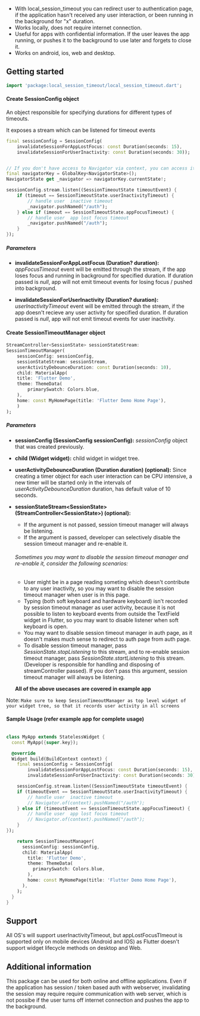

* With local_session_timeout you can redirect user to authentication page, if the application hasn't received any user interaction, or been running in the background for "x" duration.
* Works locally, does not require internet connection.
* Useful for apps with confidential information. If the user leaves the app running, or pushes it to the background to use later and forgets to close it.
* Works on android, ios, web and desktop.

## Getting started

```dart
import 'package:local_session_timeout/local_session_timeout.dart';
```
#### Create SessionConfig object

An object responsible for specifying durations for different types of timeouts. 

It exposes a stream which can be listened for timeout events

```dart
final sessionConfig = SessionConfig(
    invalidateSessionForAppLostFocus: const Duration(seconds: 15),
    invalidateSessionForUserInactivity: const Duration(seconds: 30));
```

```dart

// If you don't have access to Navigator via context, you can access it like this
final navigatorKey = GlobalKey<NavigatorState>();
NavigatorState get _navigator => navigatorKey.currentState!;

sessionConfig.stream.listen((SessionTimeoutState timeoutEvent) {
    if (timeout == SessionTimeoutState.userInactivityTimeout) {
        // handle user  inactive timeout
        _navigator.pushNamed("/auth");
    } else if (imeout == SessionTimeoutState.appFocusTimeout) {
        // handle user  app lost focus timeout
        _navigator.pushNamed("/auth");
    }
});
```

##### Parameters

* __invalidateSessionForAppLostFocus (Duration? duration):__ *appFocusTimeout* event will be emitted through the stream, if the app loses focus and running in background for specified duration. If duration passed is *null*, app will not emit timeout events for losing focus / pushed into background.

* __invalidateSessionForUserInactivity (Duration? duration):__ *userInactivityTimeout* event will be emitted through the stream, if the app doesn't recieve any user activity for specified duration. If duration passed is *null*, app will not emit timeout events for user inactivity.

#### Create SessionTimeoutManager object

```dart
StreamController<SessionState> sessionStateStream:
SessionTimeoutManager(
    sessionConfig: sessionConfig,
    sessionStateStream: sessionStream,
    userActivityDebounceDuration: const Duration(seconds: 10),
    child: MaterialApp(
    title: 'Flutter Demo',
    theme: ThemeData(
        primarySwatch: Colors.blue,
    ),
    home: const MyHomePage(title: 'Flutter Demo Home Page'),
    )
);
```


##### Parameters

* __sessionConfig (SessionConfig sessionConfig):__ *sessionConfig* object that was created previously.
* __child (Widget widget):__ child widget in widget tree.
* __userActivityDebounceDuration (Duration duration) (optional):__ Since creating a timer object for each user interaction can be CPU intensive, a new timer will be started only in the intervals of *userActivityDebounceDuration* duration, has default value of 10 seconds.  
* __sessionStateStream\<SessionState> (StreamController\<SessionState>) (optional):__
   - If the argument is not passed, session timeout manager will always be listening. 
   - If the argument is passed, developer can selectively  disable the session timeout manager and re-enable it.
  
   ###### Sometimes you may want to disable the session timeout manager and re-enable it, consider the following scenarios: 

  - User might be in a page reading someting which doesn't contribute to any user inactivity, so you may want to disable the session timeout manager when user is in this page. 
  - Typing (both soft keyboard and hardware keyboard) isn't recorded by session timeout manager as user activity, because it is not possible to listen to keyboard events from outside the TextField widget in Flutter, so you may want to disable listener when soft keyboard is open.
  - You may want to disable session timeout manager in auth page, as it doesn't makes much sense to redirect to auth page from auth page.
  - To disable session timeout manager, pass *SessionState.stopListening* to this stream, and to re-enable session timeout manager, pass *SessionState.startListening* to this stream. (Developer is responsible for handling and disposing of streamController passed). If you don't pass this argument, session timeout manager will always be listening. 

  **All of the above usecases are covered in example app**

Note: `Make sure to keep SessionTimeoutManager as top level widget of your widget tree, so that it records user activity in all screens`


#### Sample Usage (refer example app for complete usage)

```dart

class MyApp extends StatelessWidget {
  const MyApp({super.key});

  @override
  Widget build(BuildContext context) {
    final sessionConfig = SessionConfig(
        invalidateSessionForAppLostFocus: const Duration(seconds: 15),
        invalidateSessionForUserInactivity: const Duration(seconds: 30));

    sessionConfig.stream.listen((SessionTimeoutState timeoutEvent) {
    if (timeoutEvent == SessionTimeoutState.userInactivityTimeout) {
        // handle user  inactive timeout
        // Navigator.of(context).pushNamed("/auth");
    } else if (timeoutEvent == SessionTimeoutState.appFocusTimeout) {
        // handle user  app lost focus timeout
        // Navigator.of(context).pushNamed("/auth");
    }
});

    return SessionTimeoutManager(
      sessionConfig: sessionConfig,
      child: MaterialApp(
        title: 'Flutter Demo',
        theme: ThemeData(
          primarySwatch: Colors.blue,
        ),
        home: const MyHomePage(title: 'Flutter Demo Home Page'),
      ),
    );
  }
}
```

## Support

All OS's will support userInactivityTimeout, but appLostFocusTImeout is supported only on mobile devices (Android and IOS) as Flutter doesn't support widget lifecycle methods on desktop and Web.
## Additional information

This package can be used for both online and offline applications. Even if the application has session / token based auth with webserver, invalidating the session may require require communication with web server, which is not possibe if the user turns off internet connection and pushes the app to the background.

